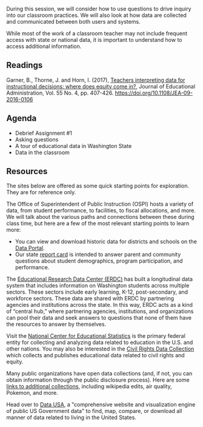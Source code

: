 During this session, we will consider how to use questions to drive inquiry into our classroom practices. We will also look at how data are collected and communicated between both users and systems.

While most of the work of a classroom teacher may not include frequent access with state or national data, it is important to understand how to access additional information.

## Readings ##
Garner, B., Thorne, J. and Horn, I. (2017), [Teachers interpreting data for instructional decisions: where does equity come in?](https://www.researchgate.net/profile/Brette_Garner/publication/316533903_Teachers_Interpreting_Data_for_Instructional_Decisions_Where_Does_Equity_Come_In/links/59e676a54585151e545cdf24/Teachers-Interpreting-Data-for-Instructional-Decisions-Where-Does-Equity-Come-In.pdf), Journal of Educational Administration, Vol. 55 No. 4, pp. 407-426. https://doi.org/10.1108/JEA-09-2016-0106 

## Agenda ##
* Debrief Assignment #1
* Asking questions
* A tour of educational data in Washington State
* Data in the classroom

## Resources ##
The sites below are offered as some quick starting points for exploration. They are for reference only. 

The Office of Superintendent of Public Instruction (OSPI) hosts a variety of data, from student performance, to facilities, to fiscal allocations, and more. We will talk about the various paths and connections between these during class time, but here are a few of the most relevant starting points to learn more:
* You can view and download historic data for districts and schools on the [Data Portal](https://www.k12.wa.us/data-reporting/data-portal).
* Our state [report card](https://washingtonstatereportcard.ospi.k12.wa.us/) is intended to answer parent and community questions about student demographics, program participation, and performance.

The [Educational Research Data Center (ERDC)](http://www.erdc.wa.gov/) has built a longitudinal data system that includes information on Washington students across multiple sectors. These sectors include early learning, K-12, post-secondary, and workforce sectors. These data are shared with ERDC by partnering agencies and institutions across the state. In this way, ERDC acts as a kind of “central hub,” where partnering agencies, institutions, and organizations can pool their data and seek answers to questions that none of them have the resources to answer by themselves.

Visit the [National Center for Educational Statistics](https://nces.ed.gov/) is the primary federal entity for collecting and analyzing data related to education in the U.S. and other nations. You may also be interested in the [Civil Rights Data Collection](https://ocrdata.ed.gov/) which collects and publishes educational data related to civil rights and equity.

Many public organizations have open data collections (and, if not, you can obtain information through the public disclosure process). Here are some [links to additional collections](https://docs.google.com/spreadsheets/d/1wZhPLMCHKJvwOkP4juclhjFgqIY8fQFMemwKL2c64vk/edit#gid=0), including wikipedia edits, air quality, Pokemon, and more.

Head over to [Data USA](https://datausa.io/), a "comprehensive website and visualization engine of public US Government data" to find, map, compare, or download all manner of data related to living in the United States.

